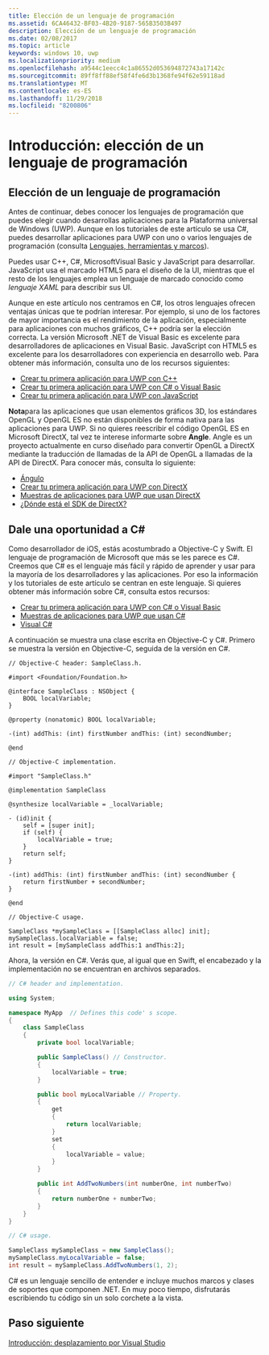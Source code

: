 ```yaml
---
title: Elección de un lenguaje de programación
ms.assetid: 6CA46432-BF03-4B20-9187-565B3503B497
description: Elección de un lenguaje de programación
ms.date: 02/08/2017
ms.topic: article
keywords: windows 10, uwp
ms.localizationpriority: medium
ms.openlocfilehash: a9544c1eecc4c1a86552d053694872743a17142c
ms.sourcegitcommit: 89ff8ff88ef58f4fe6d3b1368fe94f62e59118ad
ms.translationtype: MT
ms.contentlocale: es-ES
ms.lasthandoff: 11/29/2018
ms.locfileid: "8200806"
---
```

# <a name="getting-started-choosing-a-programming-language"></a>Introducción: elección de un lenguaje de programación


## <a name="choosing-a-programming-language"></a>Elección de un lenguaje de programación

Antes de continuar, debes conocer los lenguajes de programación que puedes elegir cuando desarrollas aplicaciones para la Plataforma universal de Windows (UWP). Aunque en los tutoriales de este artículo se usa C#, puedes desarrollar aplicaciones para UWP con uno o varios lenguajes de programación (consulta [Lenguajes, herramientas y marcos](https://msdn.microsoft.com/library/windows/apps/dn465799)).

Puedes usar C++, C#, MicrosoftVisual Basic y JavaScript para desarrollar. JavaScript usa el marcado HTML5 para el diseño de la UI, mientras que el resto de los lenguajes emplea un lenguaje de marcado conocido como *lenguaje XAML* para describir sus UI.

Aunque en este artículo nos centramos en C#, los otros lenguajes ofrecen ventajas únicas que te podrían interesar. Por ejemplo, si uno de los factores de mayor importancia es el rendimiento de la aplicación, especialmente para aplicaciones con muchos gráficos, C++ podría ser la elección correcta. La versión Microsoft .NET de Visual Basic es excelente para desarrolladores de aplicaciones en Visual Basic. JavaScript con HTML5 es excelente para los desarrolladores con experiencia en desarrollo web. Para obtener más información, consulta uno de los recursos siguientes:

-   [Crear tu primera aplicación para UWP con C++](../get-started/create-a-basic-windows-10-app-in-cpp.md)
-   [Crear tu primera aplicación para UWP con C# o Visual Basic](../get-started/create-a-hello-world-app-xaml-universal.md)
-   [Crear tu primera aplicación para UWP con JavaScript](../get-started/create-a-hello-world-app-js-uwp.md)

**Nota**para las aplicaciones que usan elementos gráficos 3D, los estándares OpenGL y OpenGL ES no están disponibles de forma nativa para las aplicaciones para UWP. Si no quieres reescribir el código OpenGL ES en Microsoft DirectX, tal vez te interese informarte sobre **Angle**. Angle es un proyecto actualmente en curso diseñado para convertir OpenGL a DirectX mediante la traducción de llamadas de la API de OpenGL a llamadas de la API de DirectX. Para conocer más, consulta lo siguiente:
-   [Ángulo](https://code.google.com/p/angleproject/)
-   [Crear tu primera aplicación para UWP con DirectX](https://msdn.microsoft.com/library/windows/apps/br229580)
-   [Muestras de aplicaciones para UWP que usan DirectX](http://go.microsoft.com/fwlink/p/?LinkId=263603)
-   [¿Dónde está el SDK de DirectX?](https://msdn.microsoft.com/library/windows/desktop/ee663275)

## <a name="giving-c-a-go"></a>Dale una oportunidad a C#

Como desarrollador de iOS, estás acostumbrado a Objective-C y Swift. El lenguaje de programación de Microsoft que más se les parece es C#. Creemos que C# es el lenguaje más fácil y rápido de aprender y usar para la mayoría de los desarrolladores y las aplicaciones. Por eso la información y los tutoriales de este artículo se centran en este lenguaje. Si quieres obtener más información sobre C#, consulta estos recursos:

-   [Crear tu primera aplicación para UWP con C# o Visual Basic](../get-started/create-a-hello-world-app-xaml-universal.md)
-   [Muestras de aplicaciones para UWP que usan C#](http://go.microsoft.com/fwlink/p/?LinkId=263453)
-   [Visual C#](http://go.microsoft.com/fwlink/p/?LinkId=263450)

A continuación se muestra una clase escrita en Objective-C y C#. Primero se muestra la versión en Objective-C, seguida de la versión en C#.

```obj-c
// Objective-C header: SampleClass.h.

#import <Foundation/Foundation.h>

@interface SampleClass : NSObject {
    BOOL localVariable;
}

@property (nonatomic) BOOL localVariable;

-(int) addThis: (int) firstNumber andThis: (int) secondNumber;

@end
```

```obj-c
// Objective-C implementation.

#import "SampleClass.h"

@implementation SampleClass

@synthesize localVariable = _localVariable;

- (id)init {
    self = [super init];
    if (self) {
        localVariable = true;
    }
    return self;
}

-(int) addThis: (int) firstNumber andThis: (int) secondNumber {
    return firstNumber + secondNumber;
}

@end
```

```obj-c
// Objective-C usage.

SampleClass *mySampleClass = [[SampleClass alloc] init];
mySampleClass.localVariable = false;
int result = [mySampleClass addThis:1 andThis:2];
```

Ahora, la versión en C#. Verás que, al igual que en Swift, el encabezado y la implementación no se encuentran en archivos separados.

```csharp
// C# header and implementation.

using System;

namespace MyApp  // Defines this code' s scope.
{
    class SampleClass
    {
        private bool localVariable;

        public SampleClass() // Constructor.
        {
            localVariable = true;
        }

        public bool myLocalVariable // Property.
        {
            get
            {
                return localVariable;
            }
            set
            {
                localVariable = value; 
            }
        }

        public int AddTwoNumbers(int numberOne, int numberTwo)
        {
            return numberOne + numberTwo;
        }        
    }
}
```

```csharp
// C# usage.

SampleClass mySampleClass = new SampleClass();
mySampleClass.myLocalVariable = false;
int result = mySampleClass.AddTwoNumbers(1, 2);
```

C# es un lenguaje sencillo de entender e incluye muchos marcos y clases de soportes que componen .NET. En muy poco tiempo, disfrutarás escribiendo tu código sin un solo corchete a la vista.

## <a name="next-step"></a>Paso siguiente

[Introducción: desplazamiento por Visual Studio](getting-started-getting-around-in-visual-studio.md)
